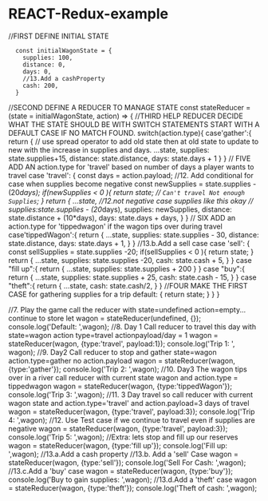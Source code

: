 # REACT-Redux-example

//FIRST DEFINE INITIAL STATE
     
      const initialWagonState = {
        supplies: 100,
        distance: 0,
        days: 0,
        //13.Add a cashProperty
        cash: 200,
      }

//SECOND DEFINE A REDUCER TO MANAGE STATE
const stateReducer = (state = initialWagonState, action) => {
//THIRD HELP REDUCER DECIDE WHAT THE STATE SHOULD BE WITH SWITCH STATEMENTS START WITH  A DEFAULT CASE IF NO MATCH FOUND.
 	 switch(action.type){
   	 case'gather':{
      	return {
   	 // use spread operator to add old state then at old state to update to new with the increase in supplies and days.
   		...state,
     	 	supplies: state.supplies+15,
      		distance: state.distance,
      		days: state.days + 1
      		}
  	  }
    // FIVE ADD AN action.type for 'travel' based on number of days a player wants to travel
    case 'travel': {
      const days = action.payload;
      //12. Add conditional for case when supplies become negative
      const newSupplies = state.supplies - (20*days);
      if(newSupplies < 0 ){
        return state;
        // `Can't travel Not enough Supplies`;
      } 
      return {
        ...state,
        //12.not negative case supplies like this okay
        //  supplies:state.supplies - (20*days),
         supplies: newSupplies,
         distance: state.distance + (10*days),
         days: state.days + days,
      }
    }
    // SIX ADD an action.type for 'tippedwagon' if the wagon tips over during travel
    case'tippedWagon':{
      return {
        ...state,
        supplies: state.supplies - 30,
        distance: state.distance,
        days: state.days + 1,
      }
    }
    //13.b.Add a sell case
    case 'sell': {
      const sellSupplies = state.supplies -20;
      if(sellSupplies < 0 ){ 
        return state;
        }
      return {
        ...state,
        supplies: state.supplies -20,
        cash: state.cash + 5,
      }
    }
  case "fill up":{
    return {
      ...state,
      supplies: state.supplies + 200
    }
  }
  case "buy":{
    return {
      ...state,
      supplies: state.supplies + 25,
      cash: state.cash - 15,
    }
  }
  case "theft":{
    return {
      ...state,
      cash: state.cash/2,
    }
  }
      //FOUR MAKE THE FIRST CASE for gathering supplies for a trip
default: {
      	return state;
   	 }
  }
}

//7. Play the game call the reducer with state=undefined action=empty... continue to store 				let wagon = stateReducer(undefined, {});                                               	               console.log('Default: ',wagon);
//8. Day 1 Call reducer to travel this day with state=wagon action type=travel actionpayload/day = 1    			wagon = stateReducer(wagon, {type:'travel', payload:1});             		               console.log('Trip 1: ', wagon);
//9. Day2 Call reducer to stop and gather state=wagon action.type=gather no action.payload      				wagon = stateReducer(wagon, {type:'gather'});          	                                            console.log('Trip 2: ',wagon);
//10. Day3 The wagon tips over in a river call reducer with current state wagon and action.type = tippedwagon		 wagon = stateReducer(wagon, {type:'tippedWagon'});				 console.log('Trip 3: ',wagon);
//11. 3 Day travel so call reducer with current wagon state and action.type='travel' and action.payload=3 days of travel 	wagon = stateReducer(wagon, {type:'travel', payload:3});			console.log('Trip 4: ',wagon);
//12. Use Test case if we continue to travel even if supplies are negative 							wagon = stateReducer(wagon, {type:'travel', payload:3});			console.log('Trip 5: ',wagon);
//Extra: lets stop and fill up our reserves 										wagon = stateReducer(wagon, {type:'fill up'});					console.log('Fill up: ',wagon);
//13.a.Add a cash property
//13.b. Add a 'sell' Case		 wagon = stateReducer(wagon, {type:'sell'});							console.log('Sell For Cash: ',wagon);
//13.c.Add a 'buy' case  		wagon = stateReducer(wagon, {type:'buy'});							console.log('Buy to gain supplies: ',wagon);
//13.d.Add a 'theft' case		wagon = stateReducer(wagon, {type:'theft'});							console.log('Theft of cash: ',wagon);

